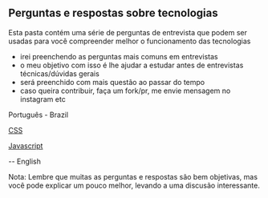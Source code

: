 ## Perguntas e respostas sobre tecnologias

Esta pasta contém uma série de perguntas de entrevista que podem ser usadas para você compreender melhor o funcionamento das tecnologias

- irei preenchendo as perguntas mais comuns em entrevistas
- o meu objetivo com isso é lhe ajudar a estudar antes de entrevistas técnicas/dúvidas gerais
- será preenchido com mais questão ao passar do tempo
- caso queira contribuir, faça um fork/pr, me envie mensagem no instagram etc

Português - Brazil

[CSS](https://github.com/Cassianosch/programador.cs-reels/tree/master/entrevistas/css)

[Javascript](https://github.com/Cassianosch/programador.cs-reels/tree/master/entrevistas/javascript)

-- English

Nota: Lembre que muitas as perguntas e respostas são bem objetivas, mas você pode explicar um pouco melhor, levando a uma discusão interessante.
